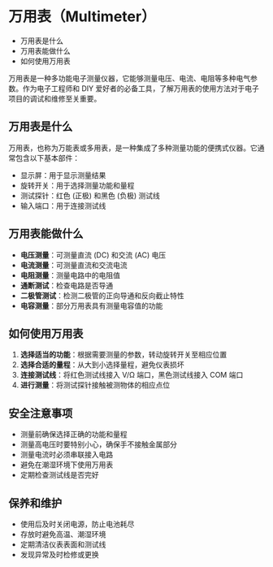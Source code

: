 # 万用表（Multimeter）

- 万用表是什么
- 万用表能做什么
- 如何使用万用表

万用表是一种多功能电子测量仪器，它能够测量电压、电流、电阻等多种电气参数。作为电子工程师和 DIY 爱好者的必备工具，了解万用表的使用方法对于电子项目的调试和维修至关重要。

## 万用表是什么

万用表，也称为万能表或多用表，是一种集成了多种测量功能的便携式仪器。它通常包含以下基本部件：

- 显示屏：用于显示测量结果
- 旋转开关：用于选择测量功能和量程
- 测试探针：红色 (正极) 和黑色 (负极) 测试线
- 输入端口：用于连接测试线

## 万用表能做什么

- **电压测量**：可测量直流 (DC) 和交流 (AC) 电压
- **电流测量**：可测量直流和交流电流
- **电阻测量**：测量电路中的电阻值
- **通断测试**：检查电路是否导通
- **二极管测试**：检测二极管的正向导通和反向截止特性
- **电容测量**：部分万用表具有测量电容值的功能

## 如何使用万用表

1. **选择适当的功能**：根据需要测量的参数，转动旋转开关至相应位置
2. **选择合适的量程**：从大到小选择量程，避免仪表损坏
3. **连接测试线**：将红色测试线接入 V/Ω 端口，黑色测试线接入 COM 端口
4. **进行测量**：将测试探针接触被测物体的相应点位

## 安全注意事项

- 测量前确保选择正确的功能和量程
- 测量高电压时要特别小心，确保手不接触金属部分
- 测量电流时必须串联接入电路
- 避免在潮湿环境下使用万用表
- 定期检查测试线是否完好

## 保养和维护

- 使用后及时关闭电源，防止电池耗尽
- 存放时避免高温、潮湿环境
- 定期清洁仪表表面和测试线
- 发现异常及时检修或更换

